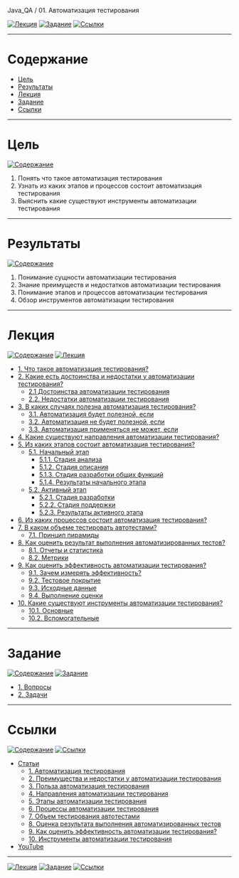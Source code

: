 Java_QA / 01. Автоматизация тестирования

[![Лекция](https://img.shields.io/badge/-Лекция-ee99ff)](1.%20Лекция.md)
[![Задание](https://img.shields.io/badge/-Задание-99ffee)](2.%20Задание.md)
[![Ссылки](https://img.shields.io/badge/-Ссылки-ffee99)](3.%20Ссылки.md)

***

# Содержание

* [Цель](#цель)
* [Результаты](#результаты)
* [Лекция](#лекция)
* [Задание](#задание)
* [Ссылки](#ссылки)

***

# Цель

[![Содержание](https://img.shields.io/badge/-Содержание-1177ff)](#содержание)

1. Понять что такое автоматизация тестирования
2. Узнать из каких этапов и процессов состоит автоматизация тестирования
3. Выяснить какие существуют инструменты автоматизации тестирования

***

# Результаты 

[![Содержание](https://img.shields.io/badge/-Содержание-1177ff)](#содержание)

1. Понимание сущности автоматизации тестирования
2. Знание преимуществ и недостатков автоматизации тестирования
3. Понимание этапов и процессов автоматизации тестирования
4. Обзор инструментов автоматизации тестирования

***

# Лекция

[![Содержание](https://img.shields.io/badge/-Содержание-1177ff)](#содержание)
[![Лекция](https://img.shields.io/badge/-Лекция-ee99ff)](1.%20Лекция.md)

* [1. Что такое автоматизация тестирования?](1.%20Лекция.md#1-что-такое-автоматизация-тестирования)
* [2. Какие есть достоинства и недостатки у автоматизации тестирования?](1.%20Лекция.md#2-какие-есть-достоинства-и-недостатки-у-автоматизации-тестирования)
    * [2.1 Достоинства автоматизации тестирования](1.%20Лекция.md#21-достоинства-автоматизации-тестирования)
    * [2.2. Недостатки автоматизации тестирования](1.%20Лекция.md#22-недостатки-автоматизации-тестирования)
* [3. В каких случаях полезна автоматизация тестирования?](1.%20Лекция.md#3-в-каких-случаях-полезна-автоматизация-тестирования)
    * [3.1. Автоматизация будет полезной, если](1.%20Лекция.md#31-автоматизация-будет-полезной-если)
    * [3.2. Автоматизация не будет полезной, если](1.%20Лекция.md#32-автоматизация-не-будет-полезной-если)
    * [3.3. Автоматизация применяться не может, если](1.%20Лекция.md#32-автоматизация-не-будет-полезной-если)
* [4. Какие существуют направления автоматизации тестирования?](1.%20Лекция.md#4-какие-существуют-направления-автоматизации-тестирования)
* [5. Из каких этапов состоит автоматизация тестирования?](1.%20Лекция.md#5-из-каких-этапов-состоит-автоматизация-тестирования)
    * [5.1. Начальный этап](1.%20Лекция.md#51-начальный-этап)
        * [5.1.1. Стадия анализа](1.%20Лекция.md#511-стадия-анализа)
        * [5.1.2. Стадия описания](1.%20Лекция.md#512-стадия-описания)
        * [5.1.3. Стадия разработки общих функций](1.%20Лекция.md#513-стадия-разработки-общих-функций)
        * [5.1.4. Результаты начального этапа](1.%20Лекция.md#514-результаты-начального-этапа)
    * [5.2. Активный этап](1.%20Лекция.md#52-активный-этап)
        * [5.2.1. Стадия разработки](1.%20Лекция.md#521-стадия-разработки)
        * [5.2.2. Стадия поддержки](1.%20Лекция.md#522-стадия-поддержки)
        * [5.2.3. Результаты активного этапа](1.%20Лекция.md#523-результаты-активного-этапа)
* [6. Из каких процессов состоит автоматизация тестирования?](1.%20Лекция.md#6-из-каких-процессов-состоит-автоматизация-тестирования)
* [7. В каком объеме тестировать автотестами?](1.%20Лекция.md#7-в-каком-объеме-тестировать-автотестами)
    * [7.1. Принцип пирамиды](1.%20Лекция.md#71-принцип-пирамиды)
* [8. Как оценить результат выполнения автоматизированных тестов?](1.%20Лекция.md#8-как-оценить-результат-выполнения-автоматизированных-тестов)
    * [8.1. Отчеты и статистика](1.%20Лекция.md#81-отчеты-и-статистика)
    * [8.2. Метрики](1.%20Лекция.md#82-метрики)
* [9. Как оценить эффективность автоматизации тестирования?](1.%20Лекция.md#9-как-оценить-эффективность-автоматизации-тестирования)
    * [9.1. Зачем измерять эффективность?](1.%20Лекция.md#91-зачем-измерять-эффективность)
    * [9.2. Тестовое покрытие](1.%20Лекция.md#92-тестовое-покрытие)
    * [9.3. Исходные данные](1.%20Лекция.md#93-исходные-данные)
    * [9.4. Выполнение оценки](1.%20Лекция.md#94-выполнение-оценки)
* [10. Какие существуют инструменты автоматизации тестирования?](1.%20Лекция.md#10-какие-существуют-инструменты-автоматизации-тестирования)
    * [10.1. Основные](1.%20Лекция.md#101-основные)
    * [10.2. Вспомогательные](1.%20Лекция.md#102-вспомогательные)

***

# Задание

[![Содержание](https://img.shields.io/badge/-Содержание-1177ff)](#содержание)
[![Задание](https://img.shields.io/badge/-Задание-99ffee)](2.%20Задание.md)

* [1. Вопросы](2.%20Задание.md#1-вопросы)
* [2. Задачи](2.%20Задание.md#2-задачи)

***

# Ссылки

[![Содержание](https://img.shields.io/badge/-Содержание-1177ff)](#содержание)
[![Ссылки](https://img.shields.io/badge/-Ссылки-ffee99)](3.%20Ссылки.md)

* [Статьи](3.%20Ссылки.md#статьи)
  * [1. Автоматизация тестирования](3.%20Ссылки.md#1-автоматизация-тестирования)
  * [2. Преимущества и недостатки у автоматизации тестирования](3.%20Ссылки.md#2-преимущества-и-недостатки-у-автоматизации-тестирования)
  * [3. Польза автоматизация тестирования](3.%20Ссылки.md#3-польза-автоматизация-тестирования)
  * [4. Направления автоматизации тестирования](3.%20Ссылки.md#4-направления-автоматизации-тестирования)
  * [5. Этапы автоматизации тестирования](3.%20Ссылки.md#5-этапы-автоматизации-тестирования)
  * [6. Процессы автоматизации тестирования](3.%20Ссылки.md#6-процессы-автоматизации-тестирования)
  * [7. Объем тестирования автотестами](3.%20Ссылки.md#7-объем-тестирования-автотестами)
  * [8. Оценка результата выполнения автоматизированных тестов](3.%20Ссылки.md#8-оценка-результата-выполнения-автоматизированных-тестов)
  * [9. Как оценить эффективность автоматизации тестирования?](3.%20Ссылки.md#9-как-оценить-эффективность-автоматизации-тестирования)
  * [10. Инструменты автоматизации тестирования](3.%20Ссылки.md#10-инструменты-автоматизации-тестирования)
* [YouTube](3.%20Ссылки.md#youtube)

***

[![Лекция](https://img.shields.io/badge/-Лекция-ee99ff)](1.%20Лекция.md)
[![Задание](https://img.shields.io/badge/-Задание-99ffee)](2.%20Задание.md)
[![Ссылки](https://img.shields.io/badge/-Ссылки-ffee99)](3.%20Ссылки.md)